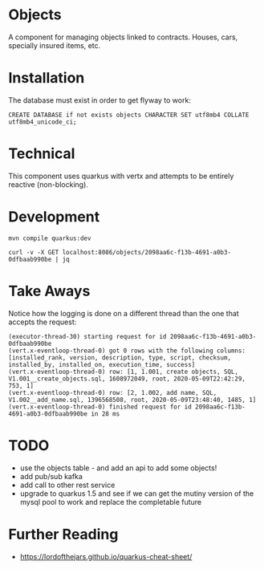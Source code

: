 # Objects

A component for managing objects linked to contracts.
Houses, cars, specially insured items, etc.

# Installation

The database must exist in order to get flyway to work:

    CREATE DATABASE if not exists objects CHARACTER SET utf8mb4 COLLATE utf8mb4_unicode_ci;

# Technical

This component uses quarkus with vertx and attempts to be entirely reactive (non-blocking).

# Development

    mvn compile quarkus:dev

    curl -v -X GET localhost:8086/objects/2098aa6c-f13b-4691-a0b3-0dfbaab990be | jq

# Take Aways

Notice how the logging is done on a different thread than the one that accepts the request:

    (executor-thread-30) starting request for id 2098aa6c-f13b-4691-a0b3-0dfbaab990be
    (vert.x-eventloop-thread-0) got 0 rows with the following columns: [installed_rank, version, description, type, script, checksum, installed_by, installed_on, execution_time, success]
    (vert.x-eventloop-thread-0) row: [1, 1.001, create objects, SQL, V1.001__create_objects.sql, 1608972049, root, 2020-05-09T22:42:29, 753, 1]
    (vert.x-eventloop-thread-0) row: [2, 1.002, add name, SQL, V1.002__add_name.sql, 1396568508, root, 2020-05-09T23:48:40, 1485, 1]
    (vert.x-eventloop-thread-0) finished request for id 2098aa6c-f13b-4691-a0b3-0dfbaab990be in 28 ms

# TODO

- use the objects table - and add an api to add some objects!
- add pub/sub kafka
- add call to other rest service
- upgrade to quarkus 1.5 and see if we can get the mutiny version of the mysql pool to work and replace the completable future
                                           
# Further Reading

- https://lordofthejars.github.io/quarkus-cheat-sheet/